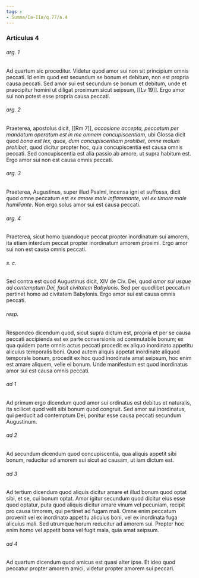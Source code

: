 ```yaml
---
tags : 
- Summa/Ia-IIæ/q.77/a.4
---
```


### Articulus 4

###### arg. 1
Ad quartum sic proceditur. Videtur quod amor sui non sit principium omnis peccati. Id enim quod est secundum se bonum et debitum, non est propria causa peccati. Sed amor sui est secundum se bonum et debitum, unde et praecipitur homini ut diligat proximum sicut seipsum, [[Lv 19]]. Ergo amor sui non potest esse propria causa peccati.

###### arg. 2
Praeterea, apostolus dicit, [[Rm 7]], *occasione accepta, peccatum per mandatum operatum est in me omnem concupiscentiam*, ubi Glossa dicit quod *bona est lex, quae, dum concupiscentiam prohibet, omne malum prohibet*, quod dicitur propter hoc, quia concupiscentia est causa omnis peccati. Sed concupiscentia est alia passio ab amore, ut supra habitum est. Ergo amor sui non est causa omnis peccati.

###### arg. 3
Praeterea, Augustinus, super illud Psalmi, incensa igni et suffossa, dicit quod omne peccatum est *ex amore male inflammante, vel ex timore male humiliante*. Non ergo solus amor sui est causa peccati.

###### arg. 4
Praeterea, sicut homo quandoque peccat propter inordinatum sui amorem, ita etiam interdum peccat propter inordinatum amorem proximi. Ergo amor sui non est causa omnis peccati.

###### s. c.
Sed contra est quod Augustinus dicit, XIV de Civ. Dei, quod *amor sui usque ad contemptum Dei, facit civitatem Babylonis*. Sed per quodlibet peccatum pertinet homo ad civitatem Babylonis. Ergo amor sui est causa omnis peccati.

###### resp.
Respondeo dicendum quod, sicut supra dictum est, propria et per se causa peccati accipienda est ex parte conversionis ad commutabile bonum; ex qua quidem parte omnis actus peccati procedit ex aliquo inordinato appetitu alicuius temporalis boni. Quod autem aliquis appetat inordinate aliquod temporale bonum, procedit ex hoc quod inordinate amat seipsum, hoc enim est amare aliquem, velle ei bonum. Unde manifestum est quod inordinatus amor sui est causa omnis peccati.

###### ad 1
Ad primum ergo dicendum quod amor sui ordinatus est debitus et naturalis, ita scilicet quod velit sibi bonum quod congruit. Sed amor sui inordinatus, qui perducit ad contemptum Dei, ponitur esse causa peccati secundum Augustinum.

###### ad 2
Ad secundum dicendum quod concupiscentia, qua aliquis appetit sibi bonum, reducitur ad amorem sui sicut ad causam, ut iam dictum est.

###### ad 3
Ad tertium dicendum quod aliquis dicitur amare et illud bonum quod optat sibi, et se, cui bonum optat. Amor igitur secundum quod dicitur eius esse quod optatur, puta quod aliquis dicitur amare vinum vel pecuniam, recipit pro causa timorem, qui pertinet ad fugam mali. Omne enim peccatum provenit vel ex inordinato appetitu alicuius boni, vel ex inordinata fuga alicuius mali. Sed utrumque horum reducitur ad amorem sui. Propter hoc enim homo vel appetit bona vel fugit mala, quia amat seipsum.

###### ad 4
Ad quartum dicendum quod amicus est quasi alter ipse. Et ideo quod peccatur propter amorem amici, videtur propter amorem sui peccari.

